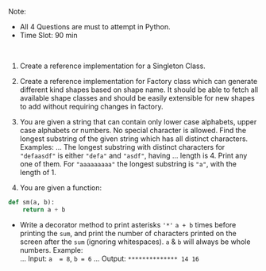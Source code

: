 Note:

* All 4 Questions are must to attempt in Python.
* Time Slot: 90 min

<br/>

1. Create a reference implementation for a Singleton Class.

2. Create a reference implementation for Factory class which can generate different kind shapes based on shape name. It should be able to fetch all available shape classes and should be easily extensible for new shapes to add without requiring changes in factory.

3. You are given a string that can contain only lower case alphabets, upper case alphabets or numbers. No special character is allowed. Find the longest substring of the given string which has all distinct characters. Examples:
... The longest substring with distinct characters for `"defaasdf"` is either `"defa"` and `"asdf"`, having
... length is 4. Print any one of them. For `"aaaaaaaaa"` the longest substring is `"a"`, with the length of 1.

4. You are given a function:
```python
def sm(a, b):
    return a + b
```


* Write a decorator method to print asterisks `'*'` `a + b` times before printing the `sum`, and print the number of characters printed on the screen after the `sum` (ignoring whitespaces). `a` & `b` will always be whole numbers. Example:  
... Input:  `a  = 8`, `b = 6`
... Output: `************** 14 16`
